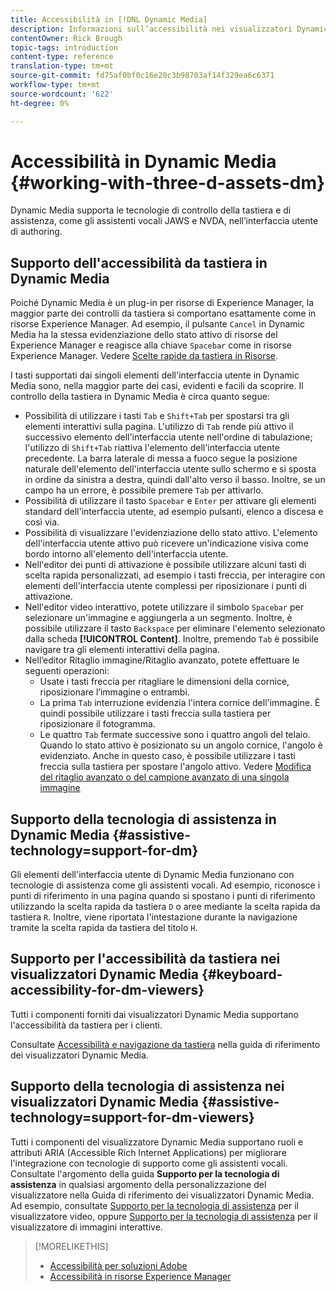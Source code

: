 ```yaml
---
title: Accessibilità in [!DNL Dynamic Media]
description: Informazioni sull’accessibilità nei visualizzatori Dynamic Media e Dynamic Media.
contentOwner: Rick Brough
topic-tags: introduction
content-type: reference
translation-type: tm+mt
source-git-commit: fd75af0bf0c16e20c3b98703af14f329ea6c6371
workflow-type: tm+mt
source-wordcount: '622'
ht-degree: 0%

---
```



# Accessibilità in Dynamic Media {#working-with-three-d-assets-dm}

Dynamic Media supporta le tecnologie di controllo della tastiera e di assistenza, come gli assistenti vocali JAWS e NVDA, nell’interfaccia utente di authoring.

## Supporto dell&#39;accessibilità da tastiera in Dynamic Media

Poiché Dynamic Media è un plug-in per  risorse di Experience Manager, la maggior parte dei controlli da tastiera si comportano esattamente come in  risorse Experience Manager. Ad esempio, il pulsante `Cancel` in Dynamic Media ha la stessa evidenziazione dello stato attivo di  risorse del Experience Manager e reagisce alla chiave `Spacebar` come in  risorse Experience Manager. Vedere [Scelte rapide da tastiera in Risorse](/help/assets/accessibility.md#keyboard-shortcuts).

I tasti supportati dai singoli elementi dell&#39;interfaccia utente in Dynamic Media sono, nella maggior parte dei casi, evidenti e facili da scoprire. Il controllo della tastiera in Dynamic Media è circa quanto segue:

* Possibilità di utilizzare i tasti `Tab` e `Shift+Tab` per spostarsi tra gli elementi interattivi sulla pagina.
L&#39;utilizzo di `Tab` rende più attivo il successivo elemento dell&#39;interfaccia utente nell&#39;ordine di tabulazione; l&#39;utilizzo di `Shift+Tab` riattiva l&#39;elemento dell&#39;interfaccia utente precedente.
La barra laterale di messa a fuoco segue la posizione naturale dell&#39;elemento dell&#39;interfaccia utente sullo schermo e si sposta in ordine da sinistra a destra, quindi dall&#39;alto verso il basso. Inoltre, se un campo ha un errore, è possibile premere `Tab` per attivarlo.
* Possibilità di utilizzare il tasto `Spacebar` e `Enter` per attivare gli elementi standard dell&#39;interfaccia utente, ad esempio pulsanti, elenco a discesa e così via.
* Possibilità di visualizzare l&#39;evidenziazione dello stato attivo. L&#39;elemento dell&#39;interfaccia utente attivo può ricevere un&#39;indicazione visiva come bordo intorno all&#39;elemento dell&#39;interfaccia utente.
* Nell&#39;editor dei punti di attivazione è possibile utilizzare alcuni tasti di scelta rapida personalizzati, ad esempio i tasti freccia, per interagire con elementi dell&#39;interfaccia utente complessi per riposizionare i punti di attivazione.
* Nell&#39;editor video interattivo, potete utilizzare il simbolo `Spacebar` per selezionare un&#39;immagine e aggiungerla a un segmento. Inoltre, è possibile utilizzare il tasto `Backspace` per eliminare l&#39;elemento selezionato dalla scheda **[!UICONTROL Content]**. Inoltre, premendo `Tab` è possibile navigare tra gli elementi interattivi della pagina.
* Nell’editor Ritaglio immagine/Ritaglio avanzato, potete effettuare le seguenti operazioni:
   * Usate i tasti freccia per ritagliare le dimensioni della cornice, riposizionare l’immagine o entrambi.
   * La prima `Tab` interruzione evidenzia l&#39;intera cornice dell&#39;immagine. È quindi possibile utilizzare i tasti freccia sulla tastiera per riposizionare il fotogramma.
   * Le quattro `Tab` fermate successive sono i quattro angoli del telaio. Quando lo stato attivo è posizionato su un angolo cornice, l&#39;angolo è evidenziato. Anche in questo caso, è possibile utilizzare i tasti freccia sulla tastiera per spostare l&#39;angolo attivo.
Vedere [Modifica del ritaglio avanzato o del campione avanzato di una singola immagine](/help/assets/dynamic-media/image-profiles.md#editing-the-smart-crop-or-smart-swatch-of-a-single-image)

<!-- Keyboarding is the same because Dynamic Media is using the same UI library (Coral 3 (AEM 6.5) or Coral Spectrum (in Skyline)) as entire AEM Assets.  -->

<!-- In the Hotspot editor, Dynamic Media lets you use arrow keys to control the position of a hot spot. See [Carousel Banners](/help/assets/dynamic-media/carousel-banners.md##adding-hotspots-or-image-maps-to-an-image-banner) or [Interactive Images](/help/assets/dynamic-media/interactive-images.md#adding-hotspots-to-an-image-banner)  -->

<!-- I think we should definitely mention this in the DM-specific area of documentation for keyboard support. -->

<!-- I would not get into much of details of specific keyboard support logic of these editors. One of the reasons - chances are that accessibility support will receive Phase2-like attention, with more holistic approach. -->

## Supporto della tecnologia di assistenza in Dynamic Media {#assistive-technology=support-for-dm}

Gli elementi dell&#39;interfaccia utente di Dynamic Media funzionano con tecnologie di assistenza come gli assistenti vocali. Ad esempio, riconosce i punti di riferimento in una pagina quando si spostano i punti di riferimento utilizzando la scelta rapida da tastiera `D` o aree mediante la scelta rapida da tastiera `R`. Inoltre, viene riportata l&#39;intestazione durante la navigazione tramite la scelta rapida da tastiera del titolo `H`.

## Supporto per l&#39;accessibilità da tastiera nei visualizzatori Dynamic Media {#keyboard-accessibility-for-dm-viewers}

Tutti i componenti forniti dai visualizzatori Dynamic Media supportano l&#39;accessibilità da tastiera per i clienti.

Consultate [Accessibilità e navigazione da tastiera](https://docs.adobe.com/content/help/en/dynamic-media-developer-resources/library/c-keyboard-accessibility.html) nella guida di riferimento dei visualizzatori Dynamic Media.

## Supporto della tecnologia di assistenza nei visualizzatori Dynamic Media {#assistive-technology=support-for-dm-viewers}

Tutti i componenti del visualizzatore Dynamic Media supportano ruoli e attributi ARIA (Accessible Rich Internet Applications) per migliorare l&#39;integrazione con tecnologie di supporto come gli assistenti vocali.
Consultate l&#39;argomento della guida **Supporto per la tecnologia di assistenza** in qualsiasi argomento della personalizzazione del visualizzatore nella Guida di riferimento dei visualizzatori Dynamic Media. Ad esempio, consultate [Supporto per la tecnologia di assistenza](https://docs.adobe.com/content/help/en/dynamic-media-developer-resources/library/viewers-aem-assets-dmc/video/r-html5-video-viewer-20-assistive.html) per il visualizzatore video, oppure [Supporto per la tecnologia di assistenza](https://experienceleague.adobe.com/docs/dynamic-media-developer-resources/library/viewers-for-aem-assets-only/interactive-images/c-html5-aem-interactive-image-assistive.html?lang=en#viewers-for-aem-assets-only) per il visualizzatore di immagini interattive.

>[!MORELIKETHIS]
>
>* [Accessibilità per soluzioni  Adobe](https://www.adobe.com/accessibility.html)
>* [Accessibilità in  risorse Experience Manager](/help/assets/dynamic-media/accessibility-dm.md)

